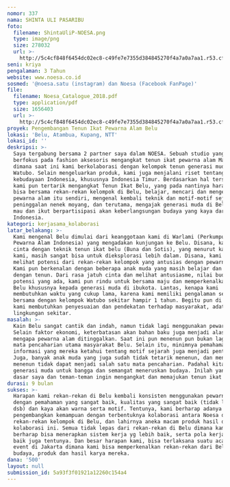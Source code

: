 ```yaml
---
nomor: 337
nama: SHINTA ULI PASARIBU
foto:
  filename: ShintaUliP-NOESA.png
  type: image/png
  size: 278032
  url: >-
    http://5c4cf848f6454dc02ec8-c49fe7e7355d384845270f4a7a0a7aa1.r53.cf2.rackcdn.com/5a9fda3e-41b2-4ada-9ab5-331527dcf588/ShintaUliP-NOESA.png
seni: kriya
pengalaman: 3 Tahun
website: www.noesa.co.id
sosmed: '@noesa.satu (instagram) dan Noesa (Facebook FanPage)'
file:
  filename: Noesa_Catalogue_2018.pdf
  type: application/pdf
  size: 1656403
  url: >-
    http://5c4cf848f6454dc02ec8-c49fe7e7355d384845270f4a7a0a7aa1.r53.cf2.rackcdn.com/e897e119-a68c-4c79-bec3-167f00799146/Noesa_Catalogue_2018.pdf
proyek: Pengembangan Tenun Ikat Pewarna Alam Belu
lokasi: 'Belu, Atambua, Kupang, NTT'
lokasi_id: ''
deskripsi: >-
  Saya tergabung bersama 2 partner saya dalam NOESA. Sebuah studio yang saat ini
  berfokus pada fashion aksesoris mengangkat tenun ikat pewarna alam Maumere,
  dimana saat ini kami berkolaborasi dengan kelompok tenun generasi muda,
  Watubo. Selain mengeluarkan produk, kami juga menjalani riset tentang seni dan
  kebudayaan Indonesia, khususnya Indonesia Timur. Berdasarkan hal tersebut,
  kami pun tertarik mengangkat Tenun Ikat Belu, yang pada nantinya harapan kami
  bisa bersama rekan-rekan kelompok di Belu, belajar, mencari dan mengembangkan
  pewarna alam itu sendiri, mengenal kembali teknik dan motif-motif sejarah
  peninggalan nenek moyang, dan terutama, mengajak generasi muda di Belu untuk
  mau dan ikut berpartisipasi akan keberlangsungan budaya yang kaya dari
  Indonesia.
kategori: kerjasama_kolaborasi
latar_belakang: >-
  Kami mengenal Belu dimulai dari keanggotaan kami di Warlami (Perkumpulan
  Pewarna Alam Indonesia) yang mengadakan kunjungan ke Belu. Disana, kami jatuh
  cinta dengan teknik tenun ikat belu (Buna dan Sotis), yang menurut kacamata
  kami, masih sangat bisa untuk dieksplorasi lebih dalam. Disana, kami pun
  melihat potensi dari rekan-rekan kelompok yang antusias dengan pewarnaan alam.
  Kami pun berkenalan dengan beberapa anak muda yang masih belajar dan tertarik
  dengan tenun. Dari rasa jatuh cinta dan melihat antusiasme, nilai budaya dan
  potensi yang ada, kami pun rindu untuk bersama maju dan memperkenalkan kain
  Belu khususnya kepada generasi muda di ibukota. Lantas, kenapa kami
  membutuhkan waktu yang cukup lama, karena kami memiliki pengalaman sebelumnya
  bersama dengan kelompok Watubo sekitar hampir 1 tahun. Begitu pun di Belu,
  kami membutuhkan penyesuaian dan pendekatan terhadap masyarakat, adat dan
  lingkungan sekitar. 
masalah: >-
  Kain Belu sangat cantik dan indah, namun tidak lagi menggunakan pewarna alam.
  Selain faktor ekonomi, keterbatasan akan bahan baku juga menjadi alasan
  mengapa pewarna alam ditinggalkan. Saat ini pun menenun pun bukan lagi menjadi
  mata pencaharian utama masyarakat Belu. Selain itu, minimnya pemahaman dan
  informasi yang mereka ketahui tentang motif sejarah juga menjadi penting.
  Juga, banyak anak muda yang juga sudah tidak tetarik menenun, dan menganggap
  menenun tidak dapat menjadi salah satu mata pencaharian. Padahal kita butuh
  generasi muda untuk bangga dan semangat meneruskan budaya. Inilah yang menjadi
  dasar saya dan teman-teman ingin mengangkat dan memajukan tenun ikat Belu.
durasi: 9 bulan
sukses: >-
  Harapan kami rekan-rekan di Belu kembali konsisten menggunakan pewarna alam,
  dengan pemahaman yang sangat baik, kualitas yang sangat baik (tidak luntur,
  dsb) dan kaya akan warna serta motif. Tentunya, kami berharap adanya
  pengembangkan kemampuan dengan terbentuknya kolaborasi antara Noesa dengan
  rekan-rekan kelompok di Belu, dan lahirnya aneka macam produk hasil dari
  kolaborasi ini. Semua tidak lepas dari rekan-rekan di Belu dimana kami
  berharap bisa menerapkan sistem kerja yg lebih baik, serta pola kerja yang
  baik juga tentunya. Dan besar harapan kami, bisa terlaksana suatu acara /
  event di Jakarta dimana kami bisa memperkenalkan rekan-rekan dari Belu serta
  budaya, produk dan hasil karya mereka.
dana: '500'
layout: null
submission_id: 5a93f3f01921a12260c154a4
---
```

